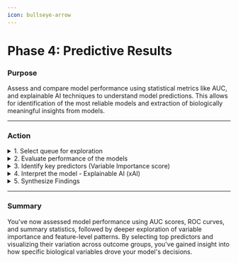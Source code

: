 ```yaml
---
icon: bullseye-arrow
---
```


# Phase 4: Predictive Results

### Purpose

Assess and compare model performance using statistical metrics like AUC, and explainable AI techniques to understand model predictions. This allows for identification of the most reliable models and extraction of biologically meaningful insights from models.

***

### Action

<details>

<summary>1. Select queue for exploration</summary>

1. Navigate to the **Dashboard** and select your predictive analysis from the queue
   1. The queue number selected is indicated in the pink box at the top right of the PANDORA interface.

<figure><img src="../.gitbook/assets/FF_ Phase 5_Dashboard_Select Queue.png" alt=""><figcaption></figcaption></figure>

2. Navigate to **Predictive** -> **Exploration**

<figure><img src="../.gitbook/assets/FF_ Phase 5_Exploration_Navigate.png" alt=""><figcaption></figcaption></figure>

3. Configure **Exploration** space
   1. Select all Response outcomes
   2. Select metrics of interest
   3. Select dataset
   4. Select models to evaluate

<figure><img src="../.gitbook/assets/FF_ Phase 5_Exploration_Configure Space.png" alt=""><figcaption></figcaption></figure>

</details>

<details>

<summary>2. Evaluate performance of the models</summary>

1. Compare metrics
   1. Compare models based on the metrics selected in 3.b that are shown in the table from part 3.d. Special attention can be given to `Predictive AUC` and `Training AUC` scores for each model **(Area Under the ROC Curve)**.

2) Select the **ROC Curve Analysis** tab in Exploration
3) Compare ROC Curves for each model to assess classification performance and identify the best models.

<figure><img src="../.gitbook/assets/FF_ Phase 5_Exploration_ROC Curves_v2.png" alt=""><figcaption></figcaption></figure>

4. Ensure multiple models are selected, then select the **Training Summary** tab in Exploration
   1. Compare the metrics shown on the box plots for multiple models.
   2. The **Performance measurements** section can help determine if there are significant differences between model metric values.
   3. The **Model fitting results summary** provides the five-number summary of each model that is visualized in the box plots.

<figure><img src="../.gitbook/assets/FF_ Phase 5_Exploration_Training Summary.png" alt=""><figcaption></figcaption></figure>

</details>

<details>

<summary>3. Identify key predictors (Variable Importance score)</summary>

1. Select the top model and select the **Variable Importance** tab in **Exploration**.

2) While on the Variable Importance tab, locate the **Variable Importance** sub-tab
   1. A bar plot will appear showing the top features and their contributions to model variance

<figure><img src="../.gitbook/assets/FF_ Phase 5_Exploration_Variable Importance.png" alt=""><figcaption></figcaption></figure>

3. List the top predictors for your model
   1. In this example, the top predictors, as shown in the bar graph below, are:
      1. `h3_hai_v0_gmt`
      2. `hmnp_v0_cd4_ifng`
      3. `z_score_continuous`
      4. `h1_v0_cd4_ifng`

<figure><img src="../.gitbook/assets/FF_ Phase 5_Exploration_Variable Importance Plot_white background.png" alt=""><figcaption></figcaption></figure>

4. Locate the **Features across dataset** sub-tab

5) Select the top features you had listed in part 8, and click the **redraw plot** button

<figure><img src="../.gitbook/assets/FF_ Phase 5_Exploration_Features Across Dataset Config.png" alt=""><figcaption></figcaption></figure>

6. Examine the **dot plots** to visualize how the top predictive features vary between responder outcomes
   1. The dot plot below is based on features from step 3.a

<figure><img src="../.gitbook/assets/FF_ Phase 5_Exploration_Features Across Dataset Plot.png" alt=""><figcaption></figcaption></figure>



</details>

<details>

<summary>4. Interpret the model - Explainable AI (xAI)</summary>

1. Navigate to the **Model Interpretation** tab

2) Utilize the various analysis tools to understand how features in the model influence predictions.
   1. Example (Heatmap): Helps the user understand how joint variations of two variables may influence predictions
      1. In **Vars**, select 2 features of interest like `h3_hai_v0_gmt` & `hmnp_v0_cd4_ifng`
      2. Select `Heatmap` from the **Analysis** options
      3. Click the **Plot Image** button

<figure><img src="../.gitbook/assets/FF_ Phase 5_Exploration_Model Interpretation_Heatmap.png" alt=""><figcaption></figcaption></figure>



</details>

<details>

<summary>5. Synthesize Findings</summary>

After evaluating the models and identifying the best model, it is time to report your findings.

1.  Save results for your best model, which may include the following. (You can save most graphs and plots by right-clicking and saving the image as a PNG, or hovering your cursor over the image until a green box appears to download the graph as an SVG)

    * Table of performance metrics for your model
    * Box plots comparing performance metrics for top models

    <figure><img src="../.gitbook/assets/FF_Phase 5_Training Summary Box Plots.png" alt="" width="375"><figcaption></figcaption></figure>



    * Training and Testing ROC Curves

    <figure><img src="../.gitbook/assets/FF_Phase 5_Combined ROC Curves RF.png" alt="" width="563"><figcaption></figcaption></figure>



    * Model Interpretation Plots

    <figure><img src="../.gitbook/assets/FF_Phase 5_Model Interp Heatmap RF.png" alt="" width="375"><figcaption></figcaption></figure>



    * Variable Importance bar plot (top predictive features



    <figure><img src="../.gitbook/assets/FF_ Phase 5_Exploration_Variable Importance Plot_white background.png" alt="" width="375"><figcaption></figcaption></figure>

    * Features across dataset dot plots

<figure><img src="../.gitbook/assets/FF_ Phase 5_Exploration_Features Across Dataset Plot.png" alt="" width="375"><figcaption></figcaption></figure>

2. Identify biological themes associated with the top baseline predictors
   * Research and discuss biological relevance of top predictors
   * Consider whether top predictors are exhibited as high or low (upregulated or downregulated) for each responder group

3) Compile all your findings into a report on your model.

</details>

***

### Summary

You've now assessed model performance using AUC scores, ROC curves, and summary statistics, followed by deeper exploration of variable importance and feature-level patterns. By selecting top predictors and visualizing their variation across outcome groups, you've gained insight into how specific biological variables drove your model's decisions.
